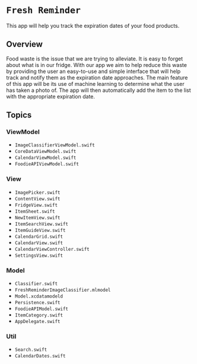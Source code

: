 # ``Fresh Reminder``

This app will help you track the expiration dates of your food products. 

## Overview

Food waste is the issue that we are trying to alleviate. It is easy to forget about what is in our fridge. With our app we aim to help reduce this waste by providing the user an easy-to-use and simple interface that will help track and notify them as the expiration date approaches. The main feature of this app will be its use of machine learning to determine what the user has taken a photo of. The app will then automatically add the item to the list with the appropriate expiration date.

## Topics

### ViewModel
- ``ImageClassifierViewModel.swift``
- ``CoreDataViewModel.swift``
- ``CalendarViewModel.swift``
- ``FoodieAPIViewModel.swift``

### View

- ``ImagePicker.swift``
- ``ContentView.swift``
- ``FridgeView.swift``
- ``ItemSheet.swift``
- ``NewItemView.swift``
- ``ItemSearchView.swift``
- ``ItemGuideView.swift``
- ``CalendarGrid.swift``
- ``CalendarView.swift``
- ``CalendarViewController.swift``
- ``SettingsView.swift``

### Model
- ``Classifier.swift``
- ``FreshReminderImageClassifier.mlmodel``
- ``Model.xcdatamodeld``
- ``Persistence.swift``
- ``FoodieAPIModel.swift``
- ``ItemCategory.swift``
- ``AppDelegate.swift``

### Util
- ``Search.swift``
- ``CalendarDates.swift``
